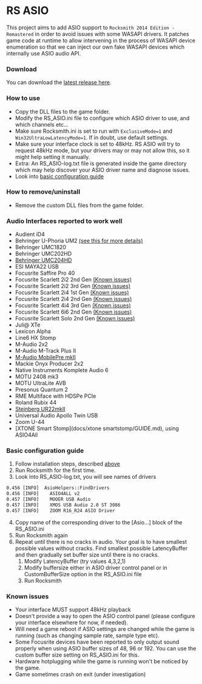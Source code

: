 # RS ASIO

This project aims to add ASIO support to `Rocksmith 2014 Edition - Remastered` in order to avoid issues with some WASAPI drivers.
It patches game code at runtime to allow intervening in the process of WASAPI device enumeration so that we can inject our own fake WASAPI devices which internally use ASIO audio API.

### Download

You can download the [latest release here](https://github.com/mdias/rs_asio/releases/latest).

### How to use

- Copy the DLL files to the game folder.
- Modify the RS_ASIO.ini file to configure which ASIO driver to use, and which channels etc...
- Make sure Rocksmith.ini is set to run with `ExclusiveMode=1` and `Win32UltraLowLatencyMode=1`. If in doubt, use default settings.
- Make sure your interface clock is set to 48kHz. RS ASIO will try to request 48kHz mode, but your drivers may or may not allow this, so it might help setting it manually.
- Extra: An RS_ASIO-log.txt file is generated inside the game directory which may help discover your ASIO driver name and diagnose issues.
- Look into [basic configuration guide](#basic-configuration-guide)

### How to remove/uninstall

- Remove the custom DLL files from the game folder.

### Audio Interfaces reported to work well

- Audient iD4
- Behringer U-Phoria UM2 [(see this for more details)](https://github.com/mdias/rs_asio/issues/7)
- Behringer UMC1820
- Behringer UMC202HD
- [Behringer UMC204HD](https://github.com/mdias/rs_asio/issues/13)
- ESI MAYA22 USB
- Focusrite Saffire Pro 40
- Focusrite Scarlett 2i2 2nd Gen [(Known issues)](#known-issues)
- Focusrite Scarlett 2i2 3rd Gen [(Known issues)](#known-issues)
- Focusrite Scarlett 2i4 1st Gen [(Known issues)](#known-issues)
- Focusrite Scarlett 2i4 2nd Gen [(Known issues)](#known-issues)
- Focusrite Scarlett 4i4 3rd Gen [(Known issues)](#known-issues)
- Focusrite Scarlett 6i6 2nd Gen [(Known issues)](#known-issues)
- Focusrite Scarlett Solo 2nd Gen [(Known issues)](#known-issues)
- Juli@ XTe
- Lexicon Alpha
- Line6 HX Stomp
- M-Audio 2x2
- M-Audio M-Track Plus II
- [M-Audio MobilePre mkII](https://github.com/mdias/rs_asio/issues/15)
- Mackie Onyx Producer 2x2
- Native Instruments Komplete Audio 6
- MOTU 2408 mk3
- MOTU UltraLite AVB
- Presonus Quantum 2
- RME Multiface with HDSPe PCIe
- Roland Rubix 44
- [Steinberg UR22mkII](https://github.com/mdias/rs_asio/issues/15)
- Universal Audio Apollo Twin USB
- Zoom U-44
- [XTONE Smart Stomp](docs/xtone smartstomp/GUIDE.md), using ASIO4All

### Basic configuration guide

1. Follow installation steps, described [above](#how-to-use)
1. Run Rocksmith for the first time. 
1. Look into RS_ASIO-log.txt, you will see names of drivers

```txt
0.456 [INFO]  AsioHelpers::FindDrivers
0.456 [INFO]    ASIO4ALL v2
0.457 [INFO]    MOOER USB Audio
0.457 [INFO]    XMOS USB Audio 2.0 ST 3086
0.457 [INFO]    ZOOM R16_R24 ASIO Driver
```

4. Copy name of the corresponding driver to the [Asio...] block of the RS_ASIO.ini
1. Run Rocksmith again
1. Repeat until there is no cracks in audio. Your goal is to have smallest possible values without cracks. Find smallest possible LatencyBuffer and then gradually set buffer size until there is no cracks.
    1. Modify LatencyBuffer (try values 4,3,2,1)
    1. Modify buffersize either in ASIO driver control panel or in CustomBufferSize option in the RS_ASIO.ini file
    1. Run Rocksmith


### Known issues

- Your interface MUST support 48kHz playback
- Doesn't provide a way to open the ASIO control panel (please configure your interface elsewhere for now, if needed).
- Will need a game reboot if ASIO settings are changed while the game is running (such as changing sample rate, sample type etc).
- Some Focusrite devices have been reported to only output sound properly when using ASIO buffer sizes of 48, 96 or 192. You can use the custom buffer size setting on RS_ASIO.ini for this.
- Hardware hotplugging while the game is running won't be noticed by the game.
- Game sometimes crash on exit (under investigation)